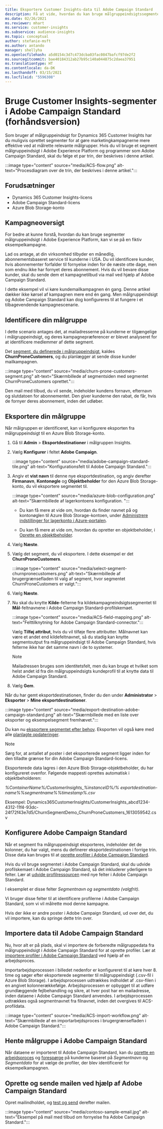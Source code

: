 ```yaml
---
title: Eksportere Customer Insights-data til Adobe Campaign Standard
description: Få at vide, hvordan du kan bruge målgruppeindsigtssegmenter i Adobe Campaign Standard.
ms.date: 02/26/2021
ms.reviewer: mhart
ms.service: customer-insights
ms.subservice: audience-insights
ms.topic: conceptual
author: stefanie-msft
ms.author: antando
manager: shellyha
ms.openlocfilehash: a5d0154c3d7c473dcba03fac0847bafcf97de2f2
ms.sourcegitcommit: bae40184312ab27b95c140a044875c2daea37951
ms.translationtype: HT
ms.contentlocale: da-DK
ms.lasthandoff: 03/15/2021
ms.locfileid: "5596308"
---
```

# <a name="use-customer-insights-segments-in-adobe-campaign-standard-preview"></a>Bruge Customer Insights-segmenter i Adobe Campaign Standard (forhåndsversion)

Som bruger af målgruppeindsigt for Dynamics 365 Customer Insights har du muligvis oprettet segmenter for at gøre marketingkampagnerne mere effektive ved at målrette relevante målgrupper. Hvis du vil bruge et segment målgruppeindsigt i Adobe Experience Platform og programmer som Adobe Campaign Standard, skal du følge et par trin, der beskrives i denne artikel.

:::image type="content" source="media/ACS-flow.png" alt-text="Procesdiagram over de trin, der beskrives i denne artikel.":::

## <a name="prerequisites"></a>Forudsætninger

-   Dynamics 365 Customer Insights-licens
-   Adobe Campaign Standard-licens
-   Azure Blob Storage-konto

## <a name="campaign-overview"></a>Kampagneoversigt

For bedre at kunne forstå, hvordan du kan bruge segmenter målgruppeindsigt i Adobe Experience Platform, kan vi se på en fiktiv eksempelkampagne.

Lad os antage, at din virksomhed tilbyder en månedlig, abonnementsbaseret service til kunderne i USA. Du vil identificere kunder, hvis abonnementer forfalder til fornyelse inden for de næste otte dage, men som endnu ikke har fornyet deres abonnement. Hvis du vil bevare disse kunder, skal du sende dem et kampagnetilbud via mail ved hjælp af Adobe Campaign Standard.

I dette eksempel vil vi køre kundemailkampagnen én gang. Denne artikel dækker ikke kørsel af kampagnen mere end én gang. Men målgruppeindsigt og Adobe Campaign Standard kan dog konfigureres til at fungere i et tilbagevendende kampagnescenarie.

## <a name="identify-your-target-audience"></a>Identificere din målgruppe

I dette scenario antages det, at mailadresserne på kunderne er tilgængelige i målgruppeindsigt, og deres kampagnepræferencer er blevet analyseret for at identificere medlemmer af dette segment.

Det [segment, du definerede i målgruppeindsigt](segments.md), kaldes **ChurnProneCustomers**, og du planlægger at sende disse kunder mailkampagnen.

:::image type="content" source="media/churn-prone-customers-segment.png" alt-text="Skærmbillede af segmentsiden med segmentet ChurnProneCustomers oprettet.":::

Den mail med tilbud, du vil sende, indeholder kundens fornavn, efternavn og slutdatoen for abonnementet. Den giver kunderne den rabat, de får, hvis de fornyer deres abonnement, inden det udløber.

## <a name="export-your-target-audience"></a>Eksportere din målgruppe

Når målgruppen er identificeret, kan vi konfigurere eksporten fra målgruppeindsigt til en Azure Blob Storage-konto.

1. Gå til **Admin** > **Eksportdestinationer** i målgruppen Insights.

1. Vælg **Konfigurer** i feltet **Adobe Campaign**.

   :::image type="content" source="media/adobe-campaign-standard-tile.png" alt-text="Konfigurationsfelt til Adobe Campaign Standard.":::

1. Angiv et **vist navn** til denne nye eksportdestination, og angiv derefter **Firmanavn**, **Kontonøgle** og **Objektbeholder** for den Azure Blob Storage-konto, du vil eksportere segmentet til.  
      
   :::image type="content" source="media/azure-blob-configuration.png" alt-text="Skærmbillede af lagerkontoens konfiguration. "::: 

   - Du kan få mere at vide om, hvordan du finder navnet på og kontonøglen til Azure Blob Storage-kontoen, under [Administrere indstillinger for lagerkonto i Azure-portalen](/azure/storage/common/storage-account-manage).

   - Du kan få mere at vide om, hvordan du opretter en objektbeholder, i [Oprette en objektbeholder](/azure/storage/blobs/storage-quickstart-blobs-portal#create-a-container).

1. Vælg **Næste**.

1. Vælg det segment, du vil eksportere. I dette eksempel er det **ChurnProneCustomers**.

   :::image type="content" source="media/select-segment-churnpronecustomers.png" alt-text="Skærmbillede af brugergrænsefladen til valg af segment, hvor segmentet ChurnProneCustomers er valgt.":::

1. Vælg **Næste**.

1. Nu skal du knytte **Kilde**-felterne fra kildekampagneindsigtssegmentet til **Mål**-feltnavnene i Adobe Campaign Standard-profilskemaet.

   :::image type="content" source="media/ACS-field-mapping.png" alt-text="Felttilknytning for Adobe Campaign Standard-connector.":::

   Vælg **Tilføj attribut**, hvis du vil tilføje flere attributter. Målnavnet kan være et andet end kildefeltnavnet, så du stadig kan knytte segmentoutput fra målgruppeindsigt til Adobe Campaign Standard, hvis felterne ikke har det samme navn i de to systemer.

   > [!NOTE]
   > Mailadressen bruges som identitetsfelt, men du kan bruge et hvilket som helst andet id fra din målgruppeindsigts kundeprofil til at knytte data til Adobe Campaign Standard.

1. Vælg **Gem**.

Når du har gemt eksportdestinationen, finder du den under **Administrator** > **Eksporter** > **Mine eksportdestinationer**.

:::image type="content" source="media/export-destination-adobe-campaign-standard.png" alt-text="Skærmbillede med en liste over eksporter og eksempelsegment fremhævet.":::

Du kan nu [eksportere segmentet efter behov](export-destinations.md#export-data-on-demand). Eksporten vil også køre med alle [planlagte opdateringer](system.md).

> [!NOTE]
> Sørg for, at antallet af poster i det eksporterede segment ligger inden for den tilladte grænse for din Adobe Campaign Standard-licens.

Eksporterede data lagres i den Azure Blob Storage-objektbeholder, du har konfigureret ovenfor. Følgende mappesti oprettes automatisk i objektbeholderen:

*%ContainerName%/CustomerInsights_%instanceID%/% exportdestination-name%_%segmentname%_%timestamp%.csv*

Eksempel: Dynamics365CustomerInsights/CustomerInsights_abcd1234-4312-11f4-93dc-24f72f43e7d5/ChurnSegmentDemo_ChurnProneCustomers_1613059542.csv

## <a name="configure-adobe-campaign-standard"></a>Konfigurere Adobe Campaign Standard

Når et segment fra målgruppeindsigt eksporteres, indeholder det de kolonner, du har valgt, mens du definerer eksportdestinationen i forrige trin. Disse data kan bruges til at [oprette profiler i Adobe Campaign Standard](https://experienceleague.adobe.com/docs/campaign-standard/using/profiles-and-audiences/managing-profiles/about-profiles.html#managing-profiles).

Hvis du vil bruge segmentet i Adobe Campaign Standard, skal du udvide profilskemaet i Adobe Campaign Standard, så det inkluderer yderligere to felter. Lær at [udvide profilressourcen](https://experienceleague.adobe.com/docs/campaign-standard/using/developing/use-cases--extending-resources/extending-the-profile-resource-with-a-new-field.html#developing) med nye felter i Adobe Campaign Standard.

I eksemplet er disse felter *Segmentnavn og segmentdato (valgfrit).*

Vi bruger disse felter til at identificere profilerne i Adobe Campaign Standard, som vi vil målrette mod denne kampagne.

Hvis der ikke er andre poster i Adobe Campaign Standard, ud over det, du vil importere, kan du springe dette trin over.

## <a name="import-data-into-adobe-campaign-standard"></a>Importere data til Adobe Campaign Standard

Nu, hvor alt er på plads, skal vi importere de forberedte målgruppedata fra målgruppeindsigt i Adobe Campaign Standard for at oprette profiler. Lær at [importere profiler i Adobe Campaign Standard](https://experienceleague.adobe.com/docs/campaign-standard/using/profiles-and-audiences/managing-profiles/creating-profiles.html#profiles-and-audiences) ved hjælp af en arbejdsproces.

Importarbejdsprocessen i billedet nedenfor er konfigureret til at køre hver 8. time og søger efter eksporterede segmenter til målgruppeindsigt (.csv-fil i Azure Blob Storage). I arbejdsprocessen udtrækkes indholdet af .csv-filen i en angivet kolonnerækkefølge. Arbejdsprocessen er opbygget til at udføre grundlæggende fejlbehandling og sikre, at hver post har en mailadresse, inden dataene i Adobe Campaign Standard anvendes. I arbejdsprocessen udtrækkes også segmentnavnet fra filnavnet, inden det overgives til ACS-profildata.

:::image type="content" source="media/ACS-import-workflow.png" alt-text="Skærmbillede af en importarbejdsproces i brugergrænsefladen i Adobe Campaign Standard.":::

## <a name="retrieve-the-audience-in-adobe-campaign-standard"></a>Hente målgruppe i Adobe Campaign Standard

Når dataene er importeret til Adobe Campaign Standard, kan du [oprette en arbejdsproces](https://experienceleague.adobe.com/docs/campaign-standard/using/managing-processes-and-data/workflow-general-operation/building-a-workflow.html#managing-processes-and-data) og [forespørge](https://experienceleague.adobe.com/docs/campaign-standard/using/managing-processes-and-data/targeting-activities/query.html#managing-processes-and-data) på kunderne baseret på *Segmentnavn* og *Segmentdato* for at vælge de profiler, der blev identificeret for eksempelkampagnen.

## <a name="create-and-send-the-email-using-adobe-campaign-standard"></a>Oprette og sende mailen ved hjælp af Adobe Campaign Standard

Opret mailindholdet, og [test og send](https://experienceleague.adobe.com/docs/campaign-standard/using/testing-and-sending/get-started-sending-messages.html#preparing-and-testing-messages) derefter mailen.

:::image type="content" source="media/contoso-sample-email.jpg" alt-text="Eksempel på mail med tilbud om fornyelse fra Adobe Campaign Standard.":::
